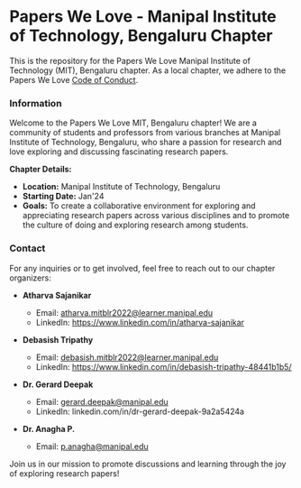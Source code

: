 # Papers We Love - Manipal Institute of Technology, Bengaluru Chapter

This is the repository for the Papers We Love Manipal Institute of Technology (MIT), Bengaluru chapter. As a local chapter, we adhere to the Papers We Love [Code of Conduct](https://github.com/papers-we-love/bengaluru/blob/main/code-of-conduct.md).

### Information

Welcome to the Papers We Love MIT, Bengaluru chapter! We are a community of students and professors from various branches at Manipal Institute of Technology, Bengaluru, who share a passion for research and love exploring and discussing fascinating research papers.

**Chapter Details:**
- **Location:** Manipal Institute of Technology, Bengaluru
- **Starting Date:** Jan'24
- **Goals:** To create a collaborative environment for exploring and appreciating research papers across various disciplines and to promote the culture of doing and exploring research among students.

### Contact

For any inquiries or to get involved, feel free to reach out to our chapter organizers:

- **Atharva Sajanikar**
  - Email: atharva.mitblr2022@learner.manipal.edu  
  - LinkedIn: https://www.linkedin.com/in/atharva-sajanikar
     
- **Debasish Tripathy**
  - Email: debasish.mitblr2022@learner.manipal.edu  
  - LinkedIn: https://www.linkedin.com/in/debasish-tripathy-48441b1b5/

- **Dr. Gerard Deepak**
  - Email: gerard.deepak@manipal.edu  
  - LinkedIn: linkedin.com/in/dr-gerard-deepak-9a2a5424a

- **Dr. Anagha P.**
  - Email: p.anagha@manipal.edu  

Join us in our mission to promote discussions and learning through the joy of exploring research papers!


